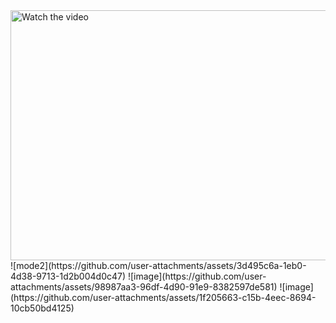 <a href="https://www.youtube.com/watch?v=VAd7VLO_uLE" target="_blank">
  <img src="https://img.youtube.com/vi/VAd7VLO_uLE/0.jpg" alt="Watch the video" width="720" height="400">
</a>![mode2](https://github.com/user-attachments/assets/3d495c6a-1eb0-4d38-9713-1d2b004d0c47)
![image](https://github.com/user-attachments/assets/98987aa3-96df-4d90-91e9-8382597de581)
![image](https://github.com/user-attachments/assets/1f205663-c15b-4eec-8694-10cb50bd4125)
